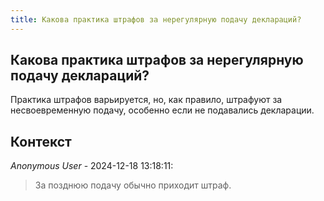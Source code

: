 ```yaml
---
title: Какова практика штрафов за нерегулярную подачу деклараций?
---
```


## Какова практика штрафов за нерегулярную подачу деклараций?

Практика штрафов варьируется, но, как правило, штрафуют за несвоевременную подачу, особенно если не подавались декларации.

## Контекст

_Anonymous User_ - 2024-12-18 13:18:11:

> За позднюю подачу обычно приходит штраф.
